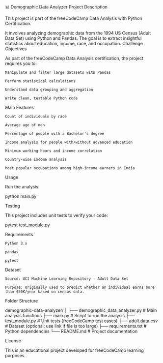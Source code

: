📊 Demographic Data Analyzer
Project Description

This project is part of the freeCodeCamp Data Analysis with Python Certification.

It involves analyzing demographic data from the 1994 US Census (Adult Data Set) using Python and Pandas.
The goal is to extract insightful statistics about education, income, race, and occupation.
Challenge Objectives

As part of the freeCodeCamp Data Analysis certification, the project requires you to:

    Manipulate and filter large datasets with Pandas

    Perform statistical calculations

    Understand data grouping and aggregation

    Write clean, testable Python code

Main Features

    Count of individuals by race

    Average age of men

    Percentage of people with a Bachelor's degree

    Income analysis for people with/without advanced education

    Minimum working hours and income correlation

    Country-wise income analysis

    Most popular occupations among high-income earners in India

Usage

Run the analysis:

python main.py

Testing

This project includes unit tests to verify your code:

pytest test_module.py

Requirements

    Python 3.x

    pandas

    pytest

Dataset

    Source: UCI Machine Learning Repository - Adult Data Set

    Purpose: Originally used to predict whether an individual earns more than $50K/year based on census data.

Folder Structure

demographic-data-analyzer/
│
├── demographic_data_analyzer.py   # Main analysis functions
├── main.py                         # Script to run the analysis
├── test_module.py                  # Unit tests (freeCodeCamp test cases)
├── adult.data.csv                  # Dataset (optional: use link if file is too large)
├── requirements.txt                # Python dependencies
└── README.md                       # Project documentation

License

This is an educational project developed for freeCodeCamp learning purposes.
